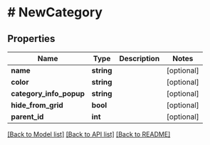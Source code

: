 # # NewCategory

## Properties

Name | Type | Description | Notes
------------ | ------------- | ------------- | -------------
**name** | **string** |  | [optional] 
**color** | **string** |  | [optional] 
**category_info_popup** | **string** |  | [optional] 
**hide_from_grid** | **bool** |  | [optional] 
**parent_id** | **int** |  | [optional] 

[[Back to Model list]](../../README.md#documentation-for-models) [[Back to API list]](../../README.md#documentation-for-api-endpoints) [[Back to README]](../../README.md)


